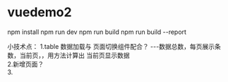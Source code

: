 # vuedemo2
npm install
npm run dev
npm run build
npm run build --report

小技术点：
1.table 数据加载与 页面切换组件配合？ ---数据总数，每页展示条数，当前页，，用方法计算出 当前页显示数据   
2.新增页面？    
3.

